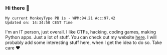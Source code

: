 ### Hi there 👋
<!-- PB START -->
```
My current MonkeyType PB is - WPM:94.21 Acc:97.42
Updated on: 14:34:50 CEST Time
```
<!-- PB END -->
I'm an IT person, just overall. I like CTFs, hacking, coding games, making Python apps. Just a lot of stuff.
You can check out my website [here](https://skill3472.github.io/).
I will probably add some interesting stuff here, when I get the idea to do so. Take care ❤️

